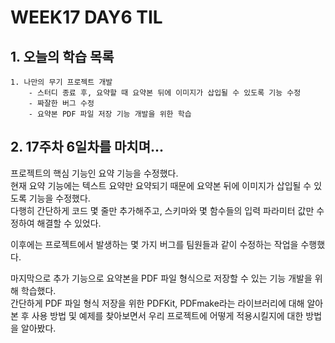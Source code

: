 # WEEK17 DAY6 TIL

## 1. 오늘의 학습 목록
```
1. 나만의 무기 프로젝트 개발
    - 스터디 종료 후, 요약할 때 요약본 뒤에 이미지가 삽입될 수 있도록 기능 수정
    - 짜잘한 버그 수정
    - 요약본 PDF 파일 저장 기능 개발을 위한 학습
```

## 2. 17주차 6일차를 마치며...
프로젝트의 핵심 기능인 요약 기능을 수정했다.  
현재 요약 기능에는 텍스트 요약만 요약되기 때문에 요약본 뒤에 이미지가 삽입될 수 있도록 기능을 수정했다.  
다행히 간단하게 코드 몇 줄만 추가해주고, 스키마와 몇 함수들의 입력 파라미터 값만 수정하여 해결할 수 있었다.

이후에는 프로젝트에서 발생하는 몇 가지 버그를 팀원들과 같이 수정하는 작업을 수행했다.

마지막으로 추가 기능으로 요약본을 PDF 파일 형식으로 저장할 수 있는 기능 개발을 위해 학습했다.  
간단하게 PDF 파일 형식 저장을 위한 PDFKit, PDFmake라는 라이브러리에 대해 알아본 후 사용 방법 및 예제를 찾아보면서 우리 프로젝트에 어떻게 적용시킬지에 대한 방법을 알아봤다.